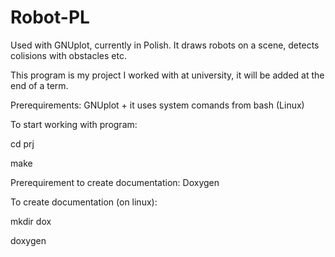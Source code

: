 # Robot-PL
Used with GNUplot, currently in Polish. It draws robots on a scene, detects colisions with obstacles etc.

This program is my project I worked with at university, it will be added at the end of a term.

Prerequirements: GNUplot + it uses system comands from bash (Linux)

To start working with program:

cd prj

make

Prerequirement to create documentation: Doxygen

To create documentation (on linux):

mkdir dox

doxygen
